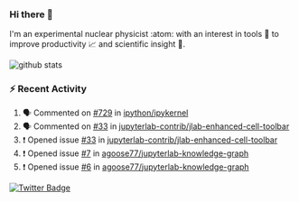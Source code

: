 ### Hi there 👋 

I'm an experimental nuclear physicist :atom: with an interest in tools :wrench: to improve productivity :chart_with_upwards_trend: and scientific insight :telescope:.

![github stats](https://github-readme-stats.vercel.app/api?username=agoose77&show_icons=true&hide_rank=true&hide_title=true&bg_color=30,e76445,904e95&text_color=efe3ec&icon_color=efe3ec)
<!--
**agoose77/agoose77** is a ✨ _special_ ✨ repository because its `README.md` (this file) appears on your GitHub profile.

Here are some ideas to get you started:

- 🔭 I’m currently working on ...
- 🌱 I’m currently learning ...
- 👯 I’m looking to collaborate on ...
- 🤔 I’m looking for help with ...
- 💬 Ask me about ...
- 📫 How to reach me: ...
- 😄 Pronouns: ...
- ⚡ Fun fact: ...
-->

### :zap: Recent Activity
<!--START_SECTION:activity-->
1. 🗣 Commented on [#729](https://github.com/ipython/ipykernel/issues/729) in [ipython/ipykernel](https://github.com/ipython/ipykernel)
2. 🗣 Commented on [#33](https://github.com/jupyterlab-contrib/jlab-enhanced-cell-toolbar/issues/33) in [jupyterlab-contrib/jlab-enhanced-cell-toolbar](https://github.com/jupyterlab-contrib/jlab-enhanced-cell-toolbar)
3. ❗️ Opened issue [#33](https://github.com/jupyterlab-contrib/jlab-enhanced-cell-toolbar/issues/33) in [jupyterlab-contrib/jlab-enhanced-cell-toolbar](https://github.com/jupyterlab-contrib/jlab-enhanced-cell-toolbar)
4. ❗️ Opened issue [#7](https://github.com/agoose77/jupyterlab-knowledge-graph/issues/7) in [agoose77/jupyterlab-knowledge-graph](https://github.com/agoose77/jupyterlab-knowledge-graph)
5. ❗️ Opened issue [#6](https://github.com/agoose77/jupyterlab-knowledge-graph/issues/6) in [agoose77/jupyterlab-knowledge-graph](https://github.com/agoose77/jupyterlab-knowledge-graph)
<!--END_SECTION:activity-->


[![Twitter Badge](https://img.shields.io/twitter/follow/agoose77?style=flat-square&logo=Twitter&logoColor=white&color=cornflowerblue)](https://twitter.com/agoose77)

